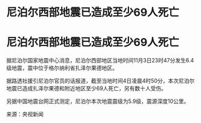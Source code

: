 # 尼泊尔西部地震已造成至少69人死亡

# 尼泊尔西部地震已造成至少69人死亡

据尼泊尔国家地震中心消息，尼泊尔西部地区当地时间11月3日23时47分发生6.4级地震，震中位于格尔纳利省扎泽尔果德地区。

据路透社援引尼泊尔官员的话报道，截至当地时间4日凌晨4时50分，本次尼泊尔地震已造成扎泽尔果德和附近地区至少69人死亡，另有数十人受伤。

另据中国地震台网正式测定，尼泊尔本次地震震级为5.9级，震源深度10公里。

来源：央视新闻

